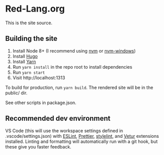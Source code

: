 # Red-Lang.org

This is the site source.

## Building the site

1. Install Node 8+ (I recommend using [nvm](https://github.com/creationix/nvm) or [nvm-windows](https://github.com/coreybutler/nvm-windows))
2. Install [Hugo](https://gohugo.io/)
3. Install [Yarn](https://yarnpkg.com/en/)
4. Run `yarn install` in the repo root to install dependencies
5. Run `yarn start`
6. Visit http://localhost:1313

To build for production, run `yarn build`. The rendered site will be in the public/ dir.

See other scripts in package.json.

## Recommended dev environment

VS Code (this will use the workspace settings defined in .vscode/settings.json) with [ESLint](https://marketplace.visualstudio.com/items?itemName=dbaeumer.vscode-eslint), [Prettier](https://marketplace.visualstudio.com/items?itemName=esbenp.prettier-vscode), [stylelint](https://marketplace.visualstudio.com/items?itemName=shinnn.stylelint), and [Vetur](https://marketplace.visualstudio.com/items?itemName=octref.vetur) extensions installed. Linting and formatting will automatically run with a git hook, but these give you faster feedback.
